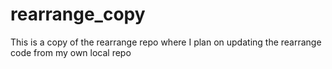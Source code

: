 # rearrange_copy
This is a copy of the rearrange repo where I plan on updating the rearrange code from my own local repo
